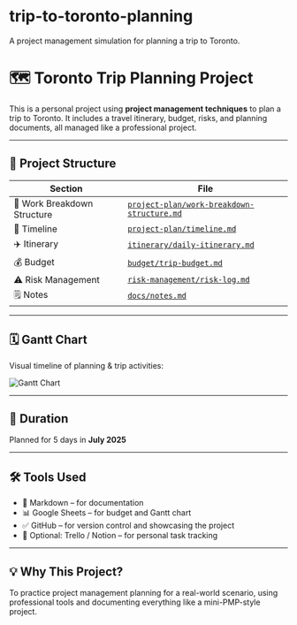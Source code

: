 # trip-to-toronto-planning
A project management simulation for planning a trip to Toronto.
# 🗺️ Toronto Trip Planning Project

This is a personal project using **project management techniques** to plan a trip to Toronto. It includes a travel itinerary, budget, risks, and planning documents, all managed like a professional project.

---

## 📂 Project Structure

| Section | File |
|--------|------|
| 🧱 Work Breakdown Structure | [`project-plan/work-breakdown-structure.md`](project-plan/work-breakdown-structure.md) |
| 📅 Timeline | [`project-plan/timeline.md`](project-plan/timeline.md) |
| ✈️ Itinerary | [`itinerary/daily-itinerary.md`](itinerary/daily-itinerary.md) |
| 💰 Budget | [`budget/trip-budget.md`](budget/trip-budget.md) |
| ⚠️ Risk Management | [`risk-management/risk-log.md`](risk-management/risk-log.md) |
| 🗒️ Notes | [`docs/notes.md`](docs/notes.md) |

---

## 🗓️ Gantt Chart

Visual timeline of planning & trip activities:

![Gantt Chart](project-plan/gantt-chart.png)

---

## 📅 Duration
Planned for 5 days in **July 2025**

---

## 🛠️ Tools Used
- 📄 Markdown – for documentation
- 📊 Google Sheets – for budget and Gantt chart
- ✅ GitHub – for version control and showcasing the project
- 🧠 Optional: Trello / Notion – for personal task tracking

---

## 💡 Why This Project?
To practice project management planning for a real-world scenario, using professional tools and documenting everything like a mini-PMP-style project.
